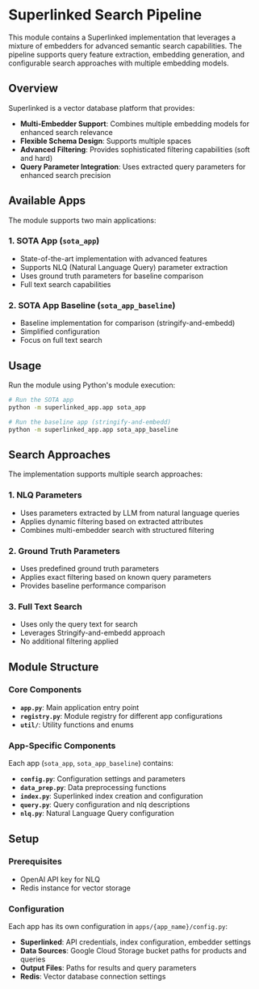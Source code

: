 # Superlinked Search Pipeline

This module contains a Superlinked implementation that leverages a mixture of embedders for advanced semantic search capabilities. The pipeline supports query feature extraction, embedding generation, and configurable search approaches with multiple embedding models.

## Overview

Superlinked is a vector database platform that provides:

- **Multi-Embedder Support**: Combines multiple embedding models for enhanced search relevance
- **Flexible Schema Design**: Supports multiple spaces
- **Advanced Filtering**: Provides sophisticated filtering capabilities (soft and hard)
- **Query Parameter Integration**: Uses extracted query parameters for enhanced search precision

## Available Apps

The module supports two main applications:

### 1. SOTA App (`sota_app`)

- State-of-the-art implementation with advanced features
- Supports NLQ (Natural Language Query) parameter extraction
- Uses ground truth parameters for baseline comparison
- Full text search capabilities

### 2. SOTA App Baseline (`sota_app_baseline`)

- Baseline implementation for comparison (stringify-and-embedd)
- Simplified configuration
- Focus on full text search

## Usage

Run the module using Python's module execution:

```bash
# Run the SOTA app
python -m superlinked_app.app sota_app

# Run the baseline app (stringify-and-embedd)
python -m superlinked_app.app sota_app_baseline
```

## Search Approaches

The implementation supports multiple search approaches:

### 1. NLQ Parameters

- Uses parameters extracted by LLM from natural language queries
- Applies dynamic filtering based on extracted attributes
- Combines multi-embedder search with structured filtering

### 2. Ground Truth Parameters

- Uses predefined ground truth parameters
- Applies exact filtering based on known query parameters
- Provides baseline performance comparison

### 3. Full Text Search

- Uses only the query text for search
- Leverages Stringify-and-embedd approach
- No additional filtering applied

## Module Structure

### Core Components

- **`app.py`**: Main application entry point
- **`registry.py`**: Module registry for different app configurations
- **`util/`**: Utility functions and enums

### App-Specific Components

Each app (`sota_app`, `sota_app_baseline`) contains:

- **`config.py`**: Configuration settings and parameters
- **`data_prep.py`**: Data preprocessing functions
- **`index.py`**: Superlinked index creation and configuration
- **`query.py`**: Query configuration and nlq descriptions
- **`nlq.py`**: Natural Language Query configuration

## Setup

### Prerequisites

- OpenAI API key for NLQ
- Redis instance for vector storage

### Configuration

Each app has its own configuration in `apps/{app_name}/config.py`:

- **Superlinked**: API credentials, index configuration, embedder settings
- **Data Sources**: Google Cloud Storage bucket paths for products and queries
- **Output Files**: Paths for results and query parameters
- **Redis**: Vector database connection settings